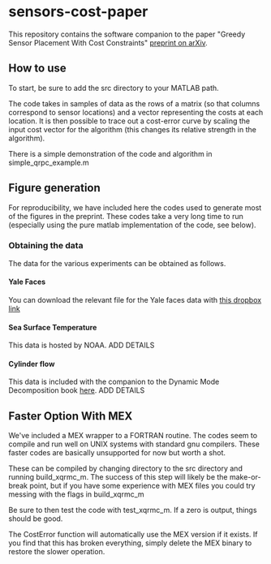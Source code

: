 # sensors-cost-paper

This repository contains the software companion
to the paper "Greedy Sensor Placement With Cost Constraints"
[preprint on arXiv](https://arxiv.org/abs/1805.03717).

## How to use

To start, be sure to add the src directory to your
MATLAB path.

The code takes in samples of data as the rows of
a matrix (so that columns correspond to sensor
locations) and a vector representing the costs
at each location. It is then possible to trace
out a cost-error curve by scaling the input cost
vector for the algorithm (this changes its relative
strength in the algorithm).

There is a simple demonstration of the code and
algorithm in simple_qrpc_example.m

## Figure generation

For reproducibility, we have included here the
codes used to generate most of the figures in the
preprint. These codes take a very long time to run
(especially using the pure matlab implementation
of the code, see below).

### Obtaining the data

The data for the various experiments can be
obtained as follows.

#### Yale Faces

You can download the relevant file for the
Yale faces data with
[this dropbox link](https://www.dropbox.com/s/vp1pl8jriy5twzf/YaleB_32x32.mat?dl=0)

#### Sea Surface Temperature

This data is hosted by NOAA. ADD DETAILS

#### Cylinder flow

This data is included with the companion to the
Dynamic Mode Decomposition book [here](http://dmdbook.com/).
ADD DETAILS

## Faster Option With MEX

We've included a MEX wrapper to a FORTRAN routine.
The codes seem to compile and run well on UNIX systems
with standard gnu compilers. These faster codes are
basically unsupported for now but worth a shot.

These can be compiled by changing directory to
the src directory and running build_xqrmc_m.
The success of this step will likely be the make-or-break
point, but if you have some experience with
MEX files you could try messing with the flags in
build_xqrmc_m

Be sure to then test the code with test_xqrmc_m.
If a zero is output, things should be good.

The CostError function will automatically use the
MEX version if it exists.
If you find that this has broken everything, simply
delete the MEX binary to restore the slower operation.